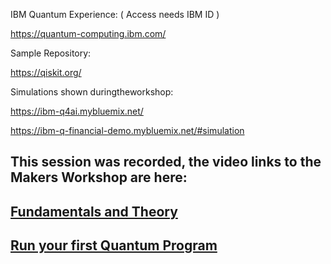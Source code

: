 IBM Quantum Experience: ( Access needs IBM ID )

https://quantum-computing.ibm.com/

Sample Repository:

https://qiskit.org/

Simulations shown duringtheworkshop:

https://ibm-q4ai.mybluemix.net/

https://ibm-q-financial-demo.mybluemix.net/#simulation

## This session was recorded, the video links to the Makers Workshop are here:
## [Fundamentals and Theory](https://youtu.be/g51C0GeugHQ)
## [Run your first Quantum Program](https://youtu.be/-mtDZX8OX_I)
